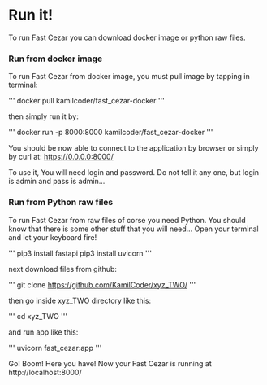 # Run it!

To run Fast Cezar you can download
docker image or python raw files.

### Run from docker image

To run Fast Cezar from docker image,
you must pull image by tapping in terminal:

'''
docker pull kamilcoder/fast_cezar-docker
'''

then simply run it by:

'''
docker run -p 8000:8000 kamilcoder/fast_cezar-docker
'''

You should be now able to connect to the application
by browser or simply by curl at: https://0.0.0.0:8000/

To use it, You will need login and password.
Do not tell it any one, but login is admin and pass is admin...

### Run from Python raw files

To run Fast Cezar from raw files
of corse you need Python. 
You should know that there is some other
stuff that you will need...
Open your terminal and let your keyboard fire!


'''
pip3 install fastapi
pip3 install uvicorn
'''

next download files from github:

'''
git clone https://github.com/KamilCoder/xyz_TWO/
'''

then go inside xyz_TWO directory like this:

'''
cd xyz_TWO
'''

and run app like this:

'''
uvicorn fast_cezar:app
'''

Go! Boom! Here you have! 
Now your Fast Cezar is running at http://localhost:8000/
